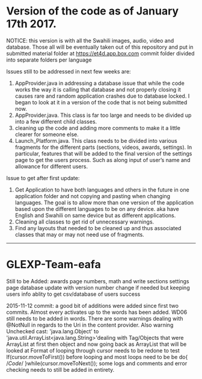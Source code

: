 # Version of the code as of January 17th 2017. 

NOTICE: this version is with all the Swahili images, audio, video and database. Those all will be eventually taken out of this repository and put in submitted material folder at https://et4d.app.box.com commit folder divided into separate folders per language

Issues still to be addressed in next few weeks are:
1.	AppProvider.java in addressing a database issue that while the code works the way it is calling that database and not properly closing it causes rare and random application crashes due to database locked. I began to look at it in a version of the code that is not being submitted now. 
2.	AppProvider.java. This class is far too large and needs to be divided up into a few different child classes.
3.	cleaning up the code and adding more comments to make it a little clearer for someone else.
4.	Launch_Platform.java. This class needs to be divided into various fragments for the different parts (sections, videos, awards, settings). In particular, features that will be added to the final version of the settings page to get the users process. Such as along input of user’s name and allowance for different users.

Issue to get after first update:
1.	Get Application to have both languages and others in the future in one application folder and not copying and pasting when changing languages. The goal is to allow more than one version of the application based upon the different languages to be on any device.  aka have English and Swahili on same device but as different applications.
2.	Cleaning all classes to get rid of unnecessary warnings. 
3.	Find any layouts that needed to be cleaned up and thus associated classes that may or may not need use of fragments. 

__________________________________________________________________________________________________


# GLEXP-Team-eafa

Still to be Added:
awards page
numbers, math and write sections
settings page
database update with version number change if needed but keeping users info
ablity to get csv/database of users success

2015-11-12 commit:
a good bit of additions were added since first two commits. Almost every activates up to the words has been added. 
WD06 still needs to be added in words.
There are some warnings dealing with @NotNull in regards to the Uri in the content provider.
Also warning  Unchecked cast: 'java.lang.Object' to 'java.util.ArrayList<java.lang.String>'dealing with Tag/Objects that were ArrayList at first then object and now going back as ArrayList that will be looked at
Format of looping through cursor needs to be redone to test If(cursor.moveToFirst()) before looping and most loops need to be be do{ /*Code*/ }while(cursor.moveToNext());
some logs and comments and error checking needs to still be added in entirety.


